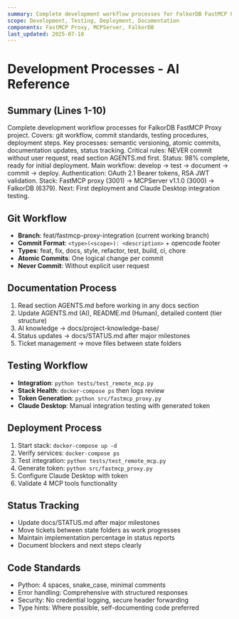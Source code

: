 ```yaml
---
summary: Complete development workflow processes for FalkorDB FastMCP Proxy project.
scope: Development, Testing, Deployment, Documentation
components: FastMCP Proxy, MCPServer, FalkorDB
last_updated: 2025-07-10
---
```


# Development Processes - AI Reference

## Summary (Lines 1-10)
Complete development workflow processes for FalkorDB FastMCP Proxy project.
Covers: git workflow, commit standards, testing procedures, deployment steps.
Key processes: semantic versioning, atomic commits, documentation updates, status tracking.
Critical rules: NEVER commit without user request, read section AGENTS.md first.
Status: 98% complete, ready for initial deployment.
Main workflow: develop → test → document → commit → deploy.
Authentication: OAuth 2.1 Bearer tokens, RSA JWT validation.
Stack: FastMCP proxy (3001) → MCPServer v1.1.0 (3000) → FalkorDB (6379).
Next: First deployment and Claude Desktop integration testing.

## Git Workflow
- **Branch**: feat/fastmcp-proxy-integration (current working branch)
- **Commit Format**: `<type>(<scope>): <description>` + opencode footer
- **Types**: feat, fix, docs, style, refactor, test, build, ci, chore
- **Atomic Commits**: One logical change per commit
- **Never Commit**: Without explicit user request

## Documentation Process
1. Read section AGENTS.md before working in any docs section
2. Update AGENTS.md (AI), README.md (Human), detailed content (tier structure)
3. AI knowledge → docs/project-knowledge-base/
4. Status updates → docs/STATUS.md after major milestones
5. Ticket management → move files between state folders

## Testing Workflow
- **Integration**: `python tests/test_remote_mcp.py`
- **Stack Health**: `docker-compose ps` then logs review
- **Token Generation**: `python src/fastmcp_proxy.py`
- **Claude Desktop**: Manual integration testing with generated token

## Deployment Process
1. Start stack: `docker-compose up -d`
2. Verify services: `docker-compose ps`
3. Test integration: `python tests/test_remote_mcp.py`
4. Generate token: `python src/fastmcp_proxy.py`
5. Configure Claude Desktop with token
6. Validate 4 MCP tools functionality

## Status Tracking
- Update docs/STATUS.md after major milestones
- Move tickets between state folders as work progresses
- Maintain implementation percentage in status reports
- Document blockers and next steps clearly

## Code Standards
- Python: 4 spaces, snake_case, minimal comments
- Error handling: Comprehensive with structured responses
- Security: No credential logging, secure header forwarding
- Type hints: Where possible, self-documenting code preferred
